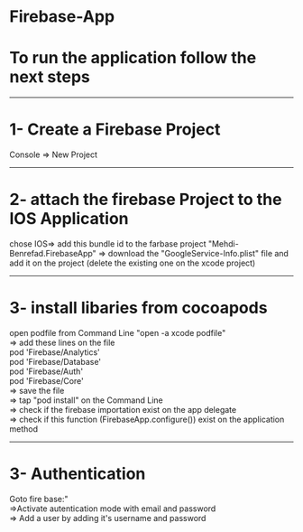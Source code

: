 # Firebase-App

# To run the application follow the next steps

<hr>

# 1- Create a Firebase Project
  
  <p> Console => New Project  <p>
  
 <hr>
 
# 2- attach the firebase Project to the IOS Application
  <p> chose IOS=> add this bundle id to the farbase project "Mehdi-Benrefad.FirebaseApp" => download the "GoogleService-Info.plist" file and add it on the project (delete the existing one on the xcode project) </p>
  
  <hr>
  
# 3- install libaries from cocoapods
  <p> open podfile from Command Line "open -a xcode podfile"<br>
  => add these lines on the file<br>
pod 'Firebase/Analytics'<br>
pod 'Firebase/Database'<br>
pod 'Firebase/Auth'<br>
pod 'Firebase/Core'<br>
  => save the file<br>
  => tap "pod install" on the Command Line <br>
  => check if the firebase importation exist on the app delegate <br>
  => check if this function (FirebaseApp.configure()) exist on the application method
</p>

<hr>

# 3- Authentication
  <p> Goto fire base:"<br>
  =>Activate autentication mode with email and password<br>
  => Add a user by adding it's username and password<br>
</p>


